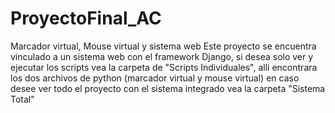 # ProyectoFinal_AC
Marcador virtual, Mouse virtual y sistema web
Este proyecto se encuentra vinculado a un sistema web con el framework Django, si desea solo ver y ejecutar los scripts vea la carpeta de "Scripts Individuales", alli encontrara los dos archivos de python (marcador virtual y mouse virtual) en caso desee ver todo el proyecto con el sistema integrado vea la carpeta "Sistema Total"
